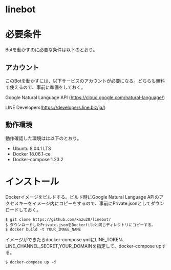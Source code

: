 # linebot

# 必要条件
Botを動かすのに必要な条件は以下のとおり。

## アカウント
このBotを動かすには、以下サービスのアカウントが必要になる。どちらも無料で使えるので、事前に準備をしておく。

Google Natural Language API (https://cloud.google.com/natural-language/)

LINE Developers(https://developers.line.biz/ja/)

## 動作環境
動作確認した環境はは以下のとおり。

- Ubuntu 8.04.1 LTS
- Docker 18.06.1-ce
- Docker-compose 1.23.2

# インストール
Dockerイメージをビルドする。ビルド時にGoogle Natural Language APIのアクセスキーをイメージ内にコピーをするので、事前にPrivate.jsonとしてダウンロードしておく。

```
$ git clone https://github.com/kazu20/linebot/
$ ダウンロードしたPrivate.jsonをDockerfileと同じディレクトリにコピーする。
$ docker build -t YOUR_IMAGE_NAME
```
イメージができたらdocker-compose.ymlにLINE_TOKEN、LINE_CHANNEL_SECRET,YOUR_DOMAINを指定して、docker-compose upする。
 ```
 $ docker-compose up -d
 ```
